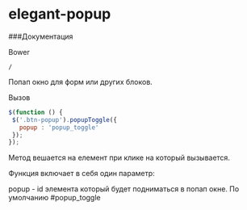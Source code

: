 # elegant-popup
###Документация

Bower
```
/
```

Попап окно для форм или других блоков.

Вызов
```javascript
$(function () {
 $('.btn-popup').popupToggle({
   popup : 'popup_toggle'
 });
});

```

Метод вешается на елемент при клике на который вызывается.

Функция включает в себя один параметр:

popup - id элемента который будет подниматься в попап окне. По умолчанию #popup_toggle